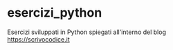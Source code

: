 # esercizi_python
Esercizi sviluppati in Python spiegati all'interno del blog https://scrivocodice.it
